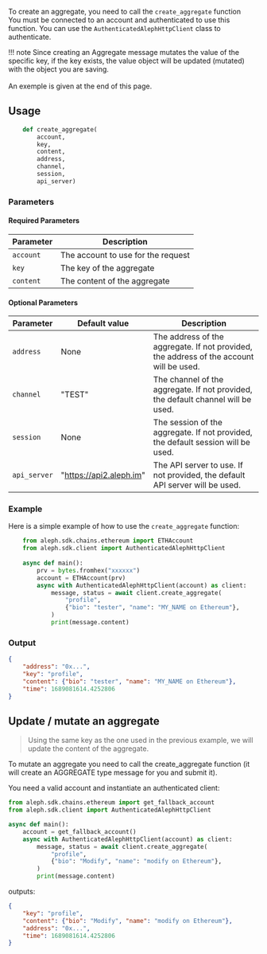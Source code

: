 To create an aggregate, you need to call the `create_aggregate` function </br>
You must be connected to an account and authenticated to use this function. You can use the `AuthenticatedAlephHttpClient` class to authenticate.

!!! note
    Since creating an Aggregate message mutates the value of the specific key,
    if the key exists, the value object will be updated (mutated) with the object you are saving. <br>
    <br> An exemple is given at the end of this page.

## Usage

```python
    def create_aggregate(
        account,
        key,
        content,
        address,
        channel,
        session,
        api_server)
```

### Parameters

#### Required Parameters

| Parameter | Description                        |
|-----------|------------------------------------|
| `account` | The account to use for the request |
| `key`     | The key of the aggregate           |
| `content` | The content of the aggregate       |


#### Optional Parameters

| Parameter    | Default value           | Description                                                                             |
|--------------|-------------------------|-----------------------------------------------------------------------------------------|
| `address`    | None                    | The address of the aggregate. If not provided, the address of the account will be used. |
| `channel`    | "TEST"                  | The channel of the aggregate. If not provided, the default channel will be used.        |
| `session`    | None                    | The session of the aggregate. If not provided, the default session will be used.        |
| `api_server` | "https://api2.aleph.im" | The API server to use. If not provided, the default API server will be used.            |


### Example

Here is a simple example of how to use the `create_aggregate` function:

```python
    from aleph.sdk.chains.ethereum import ETHAccount
    from aleph.sdk.client import AuthenticatedAlephHttpClient
    
    async def main():
        prv = bytes.fromhex("xxxxxx")
        account = ETHAccount(prv)
        async with AuthenticatedAlephHttpClient(account) as client:
            message, status = await client.create_aggregate(
                "profile",
                {"bio": "tester", "name": "MY_NAME on Ethereum"},
            )
            print(message.content)
```

### Output

```json
{
    "address": "0x...",
    "key": "profile",
    "content": {"bio": "tester", "name": "MY_NAME on Ethereum"},
    "time": 1689081614.4252806
}
```

## Update / mutate an aggregate

> Using the same key as the one used in the previous example, we will update the content of the aggregate.

To mutate an aggregate you need to call the create_aggregate function (it will
create an AGGREGATE type message for you and submit it).

You need a valid account and instantiate an authenticated client:

```python
from aleph.sdk.chains.ethereum import get_fallback_account
from aleph.sdk.client import AuthenticatedAlephHttpClient

async def main():
    account = get_fallback_account()
    async with AuthenticatedAlephHttpClient(account) as client:
        message, status = await client.create_aggregate(
            "profile",
            {"bio": "Modify", "name": "modify on Ethereum"},
        )
        print(message.content)
```
outputs:
```json
{
    "key": "profile",
    "content": {"bio": "Modify", "name": "modify on Ethereum"},
    "address": "0x...",
    "time": 1689081614.4252806
}
```